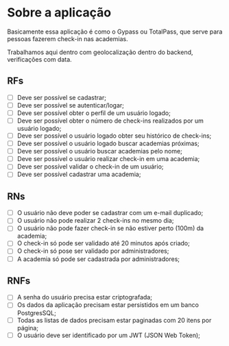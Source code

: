 # Sobre a aplicação
Basicamente essa aplicação é como o Gypass ou TotalPass, que serve para pessoas fazerem check-in nas academias.

Trabalhamos aqui dentro com geolocalização dentro do backend, verificações com data.

## RFs 
- [ ] Deve ser possível se cadastrar;
- [ ] Deve ser possível se autenticar/logar;
- [ ] Deve ser possível obter o perfil de um usuário logado;
- [ ] Deve ser possível obter o número de check-ins realizados por um usuário logado;
- [ ] Deve ser possível o usuário logado obter seu histórico de check-ins;
- [ ] Deve ser possível o usuário logado buscar academias próximas;
- [ ] Deve ser possível o usuário buscar academias pelo nome;
- [ ] Deve ser possível o usuário realizar check-in em uma academia;
- [ ] Deve ser possível validar o check-in de um usuário;
- [ ] Deve ser possível cadastrar uma academia;

## RNs

- [ ] O usuário não deve poder se cadastrar com um e-mail duplicado;
- [ ] O usuário não pode realizar 2 check-ins no mesmo dia;
- [ ] O usuário não pode fazer check-in se não estiver perto (100m) da academia;
- [ ] O check-in só pode ser validado até 20 minutos após criado;
- [ ] O check-in só pose ser validado por administradores;
- [ ] A academia só pode ser cadastrada por administradores;

## RNFs

- [ ] A senha do usuário precisa estar criptografada;
- [ ] Os dados da aplicação precisam estar persistidos em um banco PostgresSQL;
- [ ] Todas as listas de dados precisam estar paginadas com 20 itens por página;
- [ ] O usuário deve ser identificado por um JWT (JSON Web Token);
